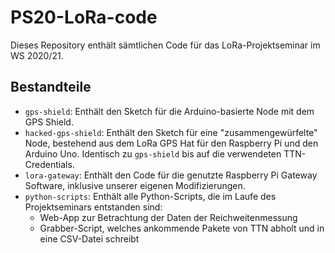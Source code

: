 # PS20-LoRa-code

Dieses Repository enthält sämtlichen Code für das LoRa-Projektseminar im WS 2020/21.

## Bestandteile

* `gps-shield`: Enthält den Sketch für die Arduino-basierte Node mit dem GPS Shield.
* `hacked-gps-shield`: Enthält den Sketch für eine "zusammengewürfelte" Node, bestehend aus dem LoRa GPS Hat für den Raspberry Pi und den Arduino Uno. Identisch zu `gps-shield` bis auf die verwendeten TTN-Credentials.
* `lora-gateway`: Enthält den Code für die genutzte Raspberry Pi Gateway Software, inklusive unserer eigenen Modifizierungen.
* `python-scripts`: Enthält alle Python-Scripts, die im Laufe des Projektseminars entstanden sind:
  * Web-App zur Betrachtung der Daten der Reichweitenmessung
  * Grabber-Script, welches ankommende Pakete von TTN abholt und in eine CSV-Datei schreibt
